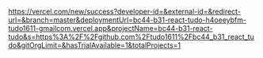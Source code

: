 https://vercel.com/new/success?developer-id=&external-id=&redirect-url=&branch=master&deploymentUrl=bc44-b31-react-tudo-h4oeeybfm-tudo1611-gmailcom.vercel.app&projectName=bc44-b31-react-tudo&s=https%3A%2F%2Fgithub.com%2Ftudo1611%2Fbc44_b31_react_tudo&gitOrgLimit=&hasTrialAvailable=1&totalProjects=1
